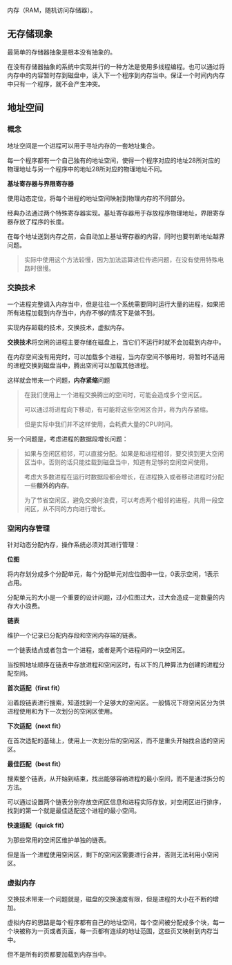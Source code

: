 内存（RAM，随机访问存储器）。

## 无存储现象

最简单的存储器抽象是根本没有抽象的。

在没有存储器抽象的系统中实现并行的一种方法是使用多线程编程。也可以通过将内存中的内容暂时存到磁盘中，读入下一个程序到内存当中。保证一个时间内内存中只有一个程序，就不会产生冲突。

## 地址空间

### 概念

地址空间是一个进程可以用于寻址内存的一套地址集合。

每一个程序都有一个自己独有的地址空间，使得一个程序对应的地址28所对应的物理地址与另一个程序中的地址28所对应的物理地址不同。

**基址寄存器与界限寄存器**

使用动态定位，将每个进程的地址空间映射到物理内存的不同部分。

经典办法通过两个特殊寄存器实现。基址寄存器用于存放程序物理地址，界限寄存器存放了程序的长度。

在每个地址送到内存之前，会自动加上基址寄存器的内容，同时也要判断地址越界问题。

> 实际中使用这个方法较慢，因为加法运算进位传递问题，在没有使用特殊电路时很慢。

### 交换技术

一个进程完整调入内存当中，但是往往一个系统需要同时运行大量的进程，如果把所有进程加载到内存当中，内存不够的情况下是做不到。

实现内存超载的技术，交换技术，虚拟内存。

**交换技术**将空闲的进程主要存储在磁盘上，当它们不运行时就不会加载到内存中。

在内存空间没有用完时，可以加载多个进程，当内存空间不够用时，将暂时不适用的进程交换到磁盘当中，腾出空间可以加载其他进程。

这样就会带来一个问题，**内存紧缩**问题

> 在我们使用上一个进程交换腾出的空间时，可能会造成多个空闲区。
>
> 可以通过将进程向下移动，有可能将这些空闲区合并，称为内存紧缩。
>
> 但是实际中我们并不这样使用，会耗费大量的CPU时间。

另一个问题是，考虑进程的数据段增长问题：

> 如果与空闲区相邻，可以直接分配。如果是和进程相邻，要交换到更大空闲区当中。否则的话只能挂载到磁盘当中，知道有足够的空闲空间使用。
>
> 考虑大多数进程在运行时数据段都会增长，在进程换入或者移动进程时分配一些**额外的内存**。
>
> 为了节省空闲区，避免交换时浪费，可以考虑两个相邻的进程，共用一段空闲区，从不同的方向进行增长。

### 空闲内存管理

针对动态分配内存，操作系统必须对其进行管理：

**位图**

将内存划分成多个分配单元，每个分配单元对应位图中一位，0表示空闲，1表示占用。

分配单元的大小是一个重要的设计问题，过小位图过大，过大会造成一定数量的内存大小浪费。

**链表**

维护一个记录已分配内存段和空闲内存端的链表。

一个链表结点或者包含一个进程，或者是两个进程间的一块空闲区。

当按照地址顺序在链表中存放进程和空闲区时，有以下的几种算法为创建的进程分配空间。

**首次适配（first fit）**

沿着段链表进行搜索，知道找到一个足够大的空闲区。一般情况下将空闲区分为供进程使用和为下一次划分的空闲区使用。

**下次适配（next fit）**

在首次适配的基础上，使用上一次划分后的空闲区，而不是重头开始找合适的空闲区。

**最佳匹配（best fit）**

搜索整个链表，从开始到结束，找出能够容纳进程的最小空间，而不是通过拆分的方法。

可以通过设置两个链表分别存放空闲区信息和进程实际存放，对空闲区进行排序，找到的第一个就是最佳适配这个进程的最小空间。

**快速适配（quick fit）**

为那些常用的空闲区维护单独的链表。

但是当一个进程使用空闲区，剩下的空闲区需要进行合并，否则无法利用小空闲区。

### 虚拟内存

交换技术带来一个问题就是，磁盘的交换速度有限，但是进程的大小在不断的增加。

虚拟内存的思路是每个程序都有自己的地址空间，每个空间被分配成多个块，每一个块被称为一页或者页面，每一页都有连续的地址范围，这些页又映射到内存当中。

但不是所有的页都要加载到内存当中。
